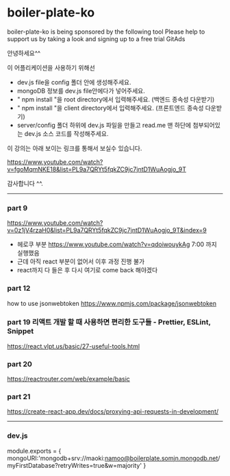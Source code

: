 # boiler-plate-ko

boiler-plate-ko is being sponsored by the following tool
Please help to support us by taking a look and signing up to a free trial GitAds

안녕하세요^^

이 어플리케이션을 사용하기 위해선

- dev.js file을 config 폴더 안에 생성해주세요.
- mongoDB 정보를 dev.js file안에다가 넣어주세요.
- " npm install "을 root directory에서 입력해주세요. (백엔드 종속성 다운받기)
- " npm install "을 client directory에서 입력해주세요. (프론트엔드 종속성 다운받기)
- server/config 폴더 하위에 dev.js 파일을 만들고 read.me 맨 하단에 첨부되어있는 dev.js 소스 코드를 작성해주세요.
   
이 강의는 아래 보이는 링크를 통해서 보실수 있습니다.

https://www.youtube.com/watch?v=fgoMqmNKE18&list=PL9a7QRYt5fqkZC9jc7jntD1WuAogjo_9T

감사합니다 ^^.

-------------------------------------------------------------------------------------------

### part 9
https://www.youtube.com/watch?v=0z1jV4rzaH0&list=PL9a7QRYt5fqkZC9jc7jntD1WuAogjo_9T&index=9

- 헤로쿠 부분
https://www.youtube.com/watch?v=qdoiwouykAg 7:00 까지 실행했음
- 근데 아직 react 부분이 없어서 이후 과정 진행 불가
- react까지 다 들은 후 다시 여기로 come back 해야겠다


### part 12
how to use jsonwebtoken
https://www.npmjs.com/package/jsonwebtoken


### part 19  리액트 개발 할 때 사용하면 편리한 도구들 - Prettier, ESLint, Snippet
https://react.vlpt.us/basic/27-useful-tools.html

### part 20
https://reactrouter.com/web/example/basic

### part 21
https://create-react-app.dev/docs/proxying-api-requests-in-development/


-------------------------------------------------------------------------------------------


### dev.js
   
module.exports = {
    mongoURI:'mongodb+srv://maoki:namoo@boilerplate.somjn.mongodb.net/myFirstDatabase?retryWrites=true&w=majority'
}
